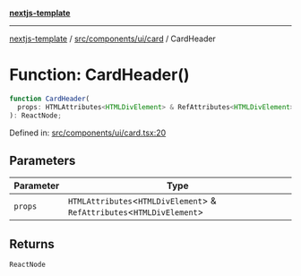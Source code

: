 [**nextjs-template**](README.md)

---

[nextjs-template](README.md) / [src/components/ui/card](src.components.ui.card.md) / CardHeader

# Function: CardHeader()

```ts
function CardHeader(
  props: HTMLAttributes<HTMLDivElement> & RefAttributes<HTMLDivElement>,
): ReactNode;
```

Defined in: [src/components/ui/card.tsx:20](https://github.com/Its-Satyajit/nextjs-template/blob/c8d81b09293d759cbf04e9bc7e542cc7d90740e6/src/components/ui/card.tsx#L20)

## Parameters

| Parameter | Type                                                                       |
| --------- | -------------------------------------------------------------------------- |
| `props`   | `HTMLAttributes`\<`HTMLDivElement`\> & `RefAttributes`\<`HTMLDivElement`\> |

## Returns

`ReactNode`
